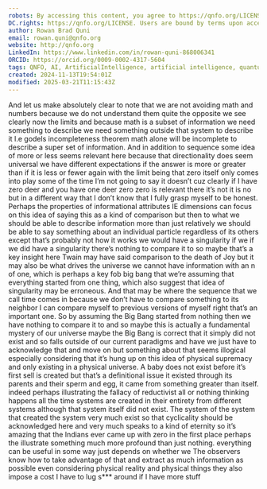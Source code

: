 ```yaml
---
robots: By accessing this content, you agree to https://qnfo.org/LICENSE. Non-commercial use only. Attribution required.
DC.rights: https://qnfo.org/LICENSE. Users are bound by terms upon access.
author: Rowan Brad Quni
email: rowan.quni@qnfo.org
website: http://qnfo.org
LinkedIn: https://www.linkedin.com/in/rowan-quni-868006341
ORCID: https://orcid.org/0009-0002-4317-5604
tags: QNFO, AI, ArtificialIntelligence, artificial intelligence, quantum, physics, science, Einstein, QuantumMechanics, quantum mechanics, QuantumComputing, quantum computing, information, InformationTheory, information theory, InformationalUniverse, informational universe, informational universe hypothesis, IUH
created: 2024-11-13T19:54:01Z
modified: 2025-03-21T11:15:43Z
---
```


And let us make absolutely clear to note that we are not avoiding math and numbers because we do not understand them quite the opposite we see clearly now the limits and because math is a subset of information we need something to describe we need something outside that system to describe it I.e godels incompleteness theorem math alone will be incomplete to describe a super set of information. And in addition to sequence some idea of more or less seems relevant here because that directionality does seem universal we have different expectations if the answer is more or greater than if it is less or fewer again with the limit being that zero itself only comes into play some of the time I’m not going to say it doesn’t cuz clearly if I have zero deer and you have one deer zero zero is relevant there it’s not it is no but in a different way that I don’t know that I fully grasp myself to be honest. Perhaps the properties of informational attributes IE dimensions can focus on this idea of saying this as a kind of comparison but then to what we should be able to describe information more than just relatively we should be able to say something about an individual particle regardless of its others except that’s probably not how it works we would have a singularity if we if we did have a singularity there’s nothing to compare it to so maybe that’s a key insight here Twain may have said comparison to the death of Joy but it may also be what drives the universe we cannot have information with an n of one, which is perhaps a key fob big bang that we’re assuming that everything started from one thing, which also suggest that idea of singularity may be erroneous. And that may be where the sequence that we call time comes in because we don’t have to compare something to its neighbor I can compare myself to previous versions of myself right that’s an important one. So by assuming the Big Bang started from nothing then we have nothing to compare it to and so maybe this is actually a fundamental mystery of our universe maybe the Big Bang is correct that it simply did not exist and so falls outside of our current paradigms and have we just have to acknowledge that and move on but something about that seems illogical especially considering that it’s hung up on this idea of physical supremacy and only existing in a physical universe. A baby does not exist before it’s first sell is created but that’s a definitional issue it existed through its parents and their sperm and egg, it came from something greater than itself. indeed perhaps illustrating the fallacy of reductivist all or nothing thinking happens all the time systems are created in their entirety from different systems although that system itself did not exist. The system of the system that created the system very much exist so that cyclicality should be acknowledged here and very much speaks to a kind of eternity so it’s amazing that the Indians ever came up with zero in the first place perhaps the illustrate something much more profound than just nothing. everything can be useful in some way just depends on whether we The observers know how to take advantage of that and extract as much information as possible even considering physical reality and physical things they also impose a cost I have to lug s*** around if I have more stuff
